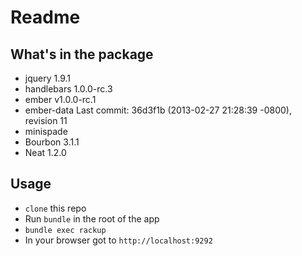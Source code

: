 # Readme

## What's in the package
* jquery 1.9.1
* handlebars 1.0.0-rc.3
* ember v1.0.0-rc.1
* ember-data Last commit: 36d3f1b (2013-02-27 21:28:39 -0800), revision 11
* minispade
* Bourbon 3.1.1
* Neat 1.2.0

## Usage
* `clone` this repo
* Run `bundle` in the root of the app
* `bundle exec rackup`
* In your browser got to `http://localhost:9292`